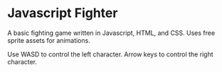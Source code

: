 # Javascript Fighter

A basic fighting game written in Javascript, HTML, and CSS. Uses free sprite assets for animations.

Use WASD to control the left character. Arrow keys to control the right character.
